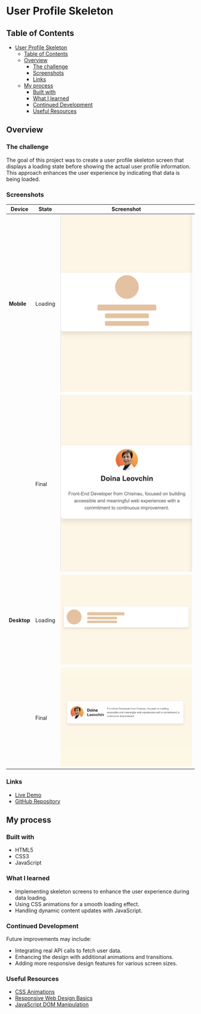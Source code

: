 # User Profile Skeleton

## Table of Contents

- [User Profile Skeleton](#user-profile-skeleton)
  - [Table of Contents](#table-of-contents)
  - [Overview](#overview)
    - [The challenge](#the-challenge)
    - [Screenshots](#screenshots)
    - [Links](#links)
  - [My process](#my-process)
    - [Built with](#built-with)
    - [What I learned](#what-i-learned)
    - [Continued Development](#continued-development)
    - [Useful Resources](#useful-resources)

## Overview

### The challenge

The goal of this project was to create a user profile skeleton screen that displays a loading state before showing the actual user profile information. This approach enhances the user experience by indicating that data is being loaded.

### Screenshots

| Device      | State   | Screenshot                                                |
| ----------- | ------- | --------------------------------------------------------- |
| **Mobile**  | Loading | ![Mobile Loading](images/mobile-loading-screenshot.png)   |
|             | Final   | ![Mobile View](images/mobile-info-screenshot.png)         |
| **Desktop** | Loading | ![Desktop Loading](images/desktop-loading-screenshot.png) |
|             | Final   | ![Desktop View](images/desktop-info-screenshot.png)       |

### Links

- [Live Demo](https://doileo.github.io/user-profile-skeleton/)
- [GitHub Repository](https://github.com/Doileo/user-profile-skeleton)

## My process

### Built with

- HTML5
- CSS3
- JavaScript

### What I learned

- Implementing skeleton screens to enhance the user experience during data loading.
- Using CSS animations for a smooth loading effect.
- Handling dynamic content updates with JavaScript.

### Continued Development

Future improvements may include:

- Integrating real API calls to fetch user data.
- Enhancing the design with additional animations and transitions.
- Adding more responsive design features for various screen sizes.

### Useful Resources

- [CSS Animations](https://developer.mozilla.org/en-US/docs/Web/CSS/animation)
- [Responsive Web Design Basics](https://web.dev/responsive-web-design-basics/)
- [JavaScript DOM Manipulation](https://developer.mozilla.org/en-US/docs/Web/API/Document_Object_Model/Introduction)
